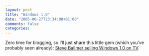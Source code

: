 ```yaml
---
layout: post
title: "Windows 1.0"
date: "2005-06-27T23:34:00+01:00"
comments: false
categories: 
---
```


<p>Zero time for blogging, so I&#8217;ll just share this little gem (which you&#8217;ve probably seen already): <a href="http://www.koreus.com/files/200406/windows1_steveballmer.html">Steve Ballmer selling Windows 1.0 on TV</a>.</p>


